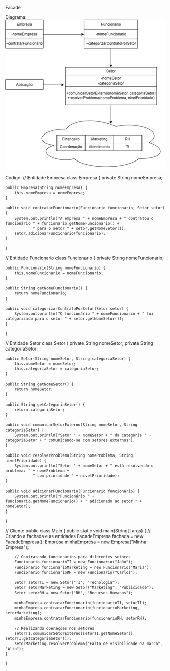 Facade

Diagrama:
<br>
<img src="diagramaFacade.jpg">

Código:
// Entidade Empresa
class Empresa {
    private String nomeEmpresa;

    public Empresa(String nomeEmpresa) {
        this.nomeEmpresa = nomeEmpresa;
    }

    public void contratarFuncionario(Funcionario funcionario, Setor setor) {
        System.out.println("A empresa " + nomeEmpresa + " contratou o funcionário " + funcionario.getNomeFuncionario() +
                " para o setor " + setor.getNomeSetor());
        setor.adicionarFuncionario(funcionario);
    }
}

// Entidade Funcionario
class Funcionario {
    private String nomeFuncionario;

    public Funcionario(String nomeFuncionario) {
        this.nomeFuncionario = nomeFuncionario;
    }

    public String getNomeFuncionario() {
        return nomeFuncionario;
    }

    public void categorizarContratoPorSetor(Setor setor) {
        System.out.println("O funcionário " + nomeFuncionario + " foi categorizado para o setor " + setor.getNomeSetor());
    }
}

// Entidade Setor
class Setor {
    private String nomeSetor;
    private String categoriaSetor;

    public Setor(String nomeSetor, String categoriaSetor) {
        this.nomeSetor = nomeSetor;
        this.categoriaSetor = categoriaSetor;
    }

    public String getNomeSetor() {
        return nomeSetor;
    }

    public String getCategoriaSetor() {
        return categoriaSetor;
    }

    public void comunicarSetorExterno(String nomeSetor, String categoriaSetor) {
        System.out.println("Setor " + nomeSetor + " da categoria " + categoriaSetor + " comunicando-se com setores externos");
    }

    public void resolverProblema(String nomeProblema, String nivelPrioridade) {
        System.out.println("Setor " + nomeSetor + " está resolvendo o problema: " + nomeProblema +
                " com prioridade " + nivelPrioridade);
    }

    public void adicionarFuncionario(Funcionario funcionario) {
        System.out.println("Funcionário " + funcionario.getNomeFuncionario() + " adicionado ao setor " + nomeSetor);
    }
}

// Cliente
public class Main {
    public static void main(String[] args) {
        // Criando a fachada e as entidades
        FacadeEmpresa fachada = new FacadeEmpresa();
        Empresa minhaEmpresa = new Empresa("Minha Empresa");

        // Contratando funcionários para diferentes setores
        Funcionario funcionarioTI = new Funcionario("João");
        Funcionario funcionarioMarketing = new Funcionario("Maria");
        Funcionario funcionarioRH = new Funcionario("Carlos");

        Setor setorTI = new Setor("TI", "Tecnologia");
        Setor setorMarketing = new Setor("Marketing", "Publicidade");
        Setor setorRH = new Setor("RH", "Recursos Humanos");

        minhaEmpresa.contratarFuncionario(funcionarioTI, setorTI);
        minhaEmpresa.contratarFuncionario(funcionarioMarketing, setorMarketing);
        minhaEmpresa.contratarFuncionario(funcionarioRH, setorRH);

        // Realizando operações nos setores
        setorTI.comunicarSetorExterno(setorTI.getNomeSetor(), setorTI.getCategoriaSetor());
        setorMarketing.resolverProblema("Falta de visibilidade da marca", "Alta");
    }
}
